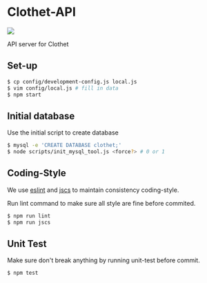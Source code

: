 # Clothet-API

![](https://travis-ci.org/Clothet/Clothet-API.svg?branch=master)
  
API server for Clothet 

## Set-up

```bash
$ cp config/development-config.js local.js
$ vim config/local.js # fill in data
$ npm start
```

## Initial database

Use the initial script to create database

```bash
$ mysql -e 'CREATE DATABASE clothet;'
$ node scripts/init_mysql_tool.js <force?> # 0 or 1
```

## Coding-Style

We use [eslint](https://github.com/eslint/eslint) and [jscs](https://github.com/jscs-dev/node-jscs) to maintain consistency coding-style.
  
Run lint command to make sure all style are fine before commited.

```bash
$ npm run lint
$ npm run jscs 
```

## Unit Test

Make sure don't break anything by running unit-test before commit.

```bash
$ npm test
```